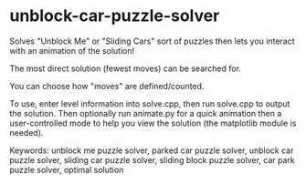# unblock-car-puzzle-solver

Solves "Unblock Me" or "Sliding Cars" sort of puzzles then lets you interact with an animation of the solution!

The most direct solution (fewest moves) can be searched for.

You can choose how "moves" are defined/counted.

To use, enter level information into solve.cpp, then run solve.cpp to output the solution.
Then optionally run animate.py for a quick animation then a user-controlled mode to help you view the solution (the matplotlib module is needed).

Keywords: unblock me puzzle solver, parked car puzzle solver, unblock car puzzle solver, sliding car puzzle solver, sliding block puzzle solver, car park puzzle solver, optimal solution
